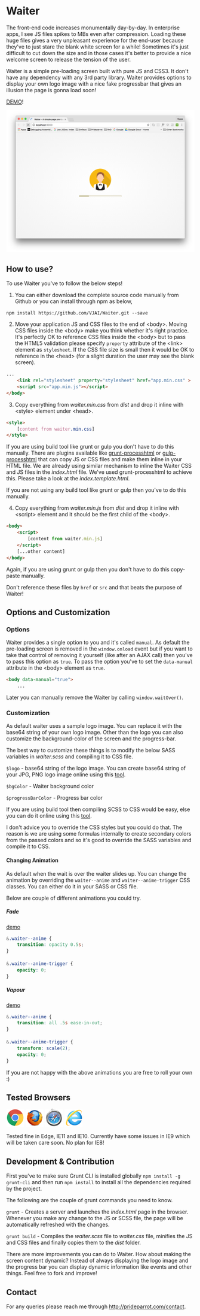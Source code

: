 # Waiter

The front-end code increases monumentally day-by-day. In enterprise apps, I see JS files spikes to MBs even after compression. Loading these huge files gives a very unpleasant experience for the end-user because they've to just stare the blank white screen for a while! Sometimes it's just difficult to cut down the size and in those cases it's better to provide a nice welcome screen to release the tension of the user.
 
Waiter is a simple pre-loading screen built with pure JS and CSS3. It don't have any dependency with any 3rd party library. Waiter provides options to display your own logo image with a nice fake progressbar that gives an illusion the page is gonna load soon!
 
[DEMO](http://prideparrot.com/demos/waiter/demo1.html)!

![Waiter](https://raw.githubusercontent.com/VJAI/Waiter/master/images/waiter.png)

## How to use?

To use Waiter you've to follow the below steps!

1) You can either download the complete source code manually from Github or you can install through npm as below,

```shell
npm install https://github.com/VJAI/Waiter.git --save
```

2) Move your application JS and CSS files to the end of &lt;body&gt;. Moving CSS files inside the &lt;body&gt; make you think whether it's right practice. It's perfectly OK to reference CSS files inside the &lt;body&gt; but to pass the HTML5 validation please specify `property` attribute of the &lt;link&gt; element as `stylesheet`. If the CSS file size is small then it would be OK to reference in the &lt;head&gt; (for a slight duration the user may see the blank screen).

```html
...    
    <link rel="stylesheet" property="stylesheet" href="app.min.css" >
    <script src="app.min.js"></script>
</body>
```

3) Copy everything from *waiter.min.css* from *dist* and drop it inline with &lt;style&gt; element under &lt;head&gt;.

```html
<style>
    [content from waiter.min.css]
</style>
```

If you are using build tool like grunt or gulp you don't have to do this manually. There are plugins available like [grunt-processhtml](https://www.npmjs.com/package/grunt-processhtml) or [gulp-processhtml](https://www.npmjs.com/package/gulp-processhtml) that can copy JS or CSS files and make them inline in your HTML file. We are already using similar mechanism to inline the Waiter CSS and JS files in the *index.html* file. We've used grunt-processhtml to achieve this. Please take a look at the *index.template.html*.

If you are not using any build tool like grunt or gulp then you've to do this manually.

4) Copy everything from *waiter.min.js* from *dist*  and drop it inline with &lt;script&gt; element and it should be the first child of the &lt;body&gt;.

```html
<body>
    <script>
        [content from waiter.min.js]
    </script>
    [...other content]
</body>
```

Again, if you are using grunt or gulp then you don't have to do this copy-paste manually.

Don't reference these files by `href` or `src` and that beats the purpose of Waiter!

## Options and Customization 

### Options

Waiter provides a single option to you and it's called `manual`. As default the pre-loading screen is removed in the `window.onload` event but if you want to take that control of removing it yourself (like after an AJAX call) then you've to pass this option as `true`. To pass the option you've to set the `data-manual` attribute in the &lt;body&gt; element as `true`.

```html
<body data-manual="true">
    ...
```

Later you can manually remove the Waiter by calling `window.waitOver()`.

### Customization

As default waiter uses a sample logo image. You can replace it with the base64 string of your own logo image. Other than the logo you can also customize the background-color of the screen and the progress-bar.

The best way to customize these things is to modify the below SASS variables in *waiter.scss* and compiling it to CSS file. 

`$logo` - base64 string of the logo image. You can create base64 string of your JPG, PNG logo image online using this [tool](https://www.base64-image.de/).

`$bgColor` - Waiter background color

`$progressBarColor` - Progress bar color

If you are using build tool then compiling SCSS to CSS would be easy, else you can do it online using this [tool](http://beautifytools.com/scss-compiler.php).

I don't advice you to override the CSS styles but you could do that. The reason is we are using some formulas internally to create secondary colors from the passed colors and so it's good to override the SASS variables and compile it to CSS.

#### Changing Animation

As default when the wait is over the waiter slides up. You can change the animation by overriding the `waiter--anime` and `waiter--anime-trigger` CSS classes. You can either do it in your SASS or CSS file.

Below are couple of different animations you could try.

##### Fade 
[demo](http://prideparrot.com/demos/waiter/demo2.html)

```css
&.waiter--anime {
    transition: opacity 0.5s;
}   

&.waiter--anime-trigger {
    opacity: 0;
}
```

##### Vapour
[demo](http://prideparrot.com/demos/waiter/demo3.html)

```css
&.waiter--anime {
    transition: all .5s ease-in-out;
}   

&.waiter--anime-trigger {
    transform: scale(2);
    opacity: 0;
}
```

If you are not happy with the above animations you are free to roll your own :)

## Tested Browsers

![Chrome](https://raw.githubusercontent.com/VJAI/Waiter/master/images/chrome.png) ![Firefox](https://raw.githubusercontent.com/VJAI/Waiter/master/images/firefox.png) ![Safari](https://raw.githubusercontent.com/VJAI/Waiter/master/images/safari.png) ![IE11](https://raw.githubusercontent.com/VJAI/Waiter/master/images/IE.png)

Tested fine in Edge, IE11 and IE10. Currently have some issues in IE9 which will be taken care soon. No plan for IE8!

## Development & Contribution

First you've to make sure Grunt CLI is installed globally `npm install -g grunt-cli` and then run `npm install` to install all the dependencies required by the project.

The following are the couple of grunt commands you need to know.

`grunt` - Creates a server and launches the *index.html* page in the browser. Whenever you make any change to the JS or SCSS file, the page will be automatically refreshed with the changes.

`grunt build` - Compiles the *waiter.scss* file to *waiter.css* file, minifies the JS and CSS files and finally copies them to the *dist* folder.

There are more improvements you can do to Waiter. How about making the screen content dynamic? Instead of always displaying the logo image and the progress bar you can display dynamic information like events and other things. Feel free to fork and improve!

## Contact

For any queries please reach me through http://prideparrot.com/contact.
